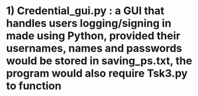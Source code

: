 # 1) Credential_gui.py :  a GUI that handles users logging/signing in made using Python, provided their usernames, names and passwords would be stored in saving_ps.txt, the program would also require Tsk3.py to function
